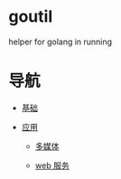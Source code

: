 # goutil

helper for golang in running

# 导航

- [基础](./public/)

- [应用](./app/)

  - [多媒体](./app/media/)

  - [web 服务]()
